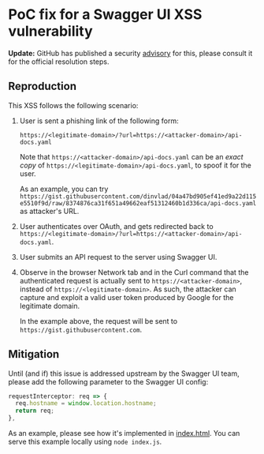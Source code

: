 # PoC fix for a Swagger UI XSS vulnerability

**Update:** GitHub has published a security [advisory](https://github.com/swagger-api/swagger-ui/security/advisories/GHSA-qrmm-w75w-3wpx) for this, please consult it for the official resolution steps.

## Reproduction

This XSS follows the following scenario:

1. User is sent a phishing link of the following form:

   ```
   https://<legitimate-domain>/?url=https://<attacker-domain>/api-docs.yaml
   ```

   Note that `https://<attacker-domain>/api-docs.yaml` can be an _exact copy_ of `https://<legitimate-domain>/api-docs.yaml`, to spoof it for the user.
   
   As an example, you can try `https://gist.githubusercontent.com/dinvlad/04a47bd905ef41ed9a22d115e5510f9d/raw/8374876ca31f651a49662eaf51312460b1d336ca/api-docs.yaml`
   as attacker's URL.

2. User authenticates over OAuth, and gets redirected back to `https://<legitimate-domain>/?url=https://<attacker-domain>/api-docs.yaml`.
3. User submits an API request to the server using Swagger UI.
4. Observe in the browser Network tab and in the Curl command that the authenticated request is actually sent to `https://<attacker-domain>`, instead of `https://<legitimate-domain>`. As such, the attacker can capture and exploit a valid user token produced by Google for the legitimate domain.

   In the example above, the request will be sent to `https://gist.githubusercontent.com`.

## Mitigation

Until (and if) this issue is addressed upstream by the Swagger UI team, please add the following parameter to the Swagger UI config:

```js
requestInterceptor: req => {
  req.hostname = window.location.hostname;
  return req;
},
```

As an example, please see how it's implemented in [index.html](https://github.com/broadinstitute/swagger-ui-xss-poc-fix/blob/57aa9a7820e0bc736eefbdb9f8725e464dd395d7/index.html#L57-L60).
You can serve this example locally using `node index.js`.
